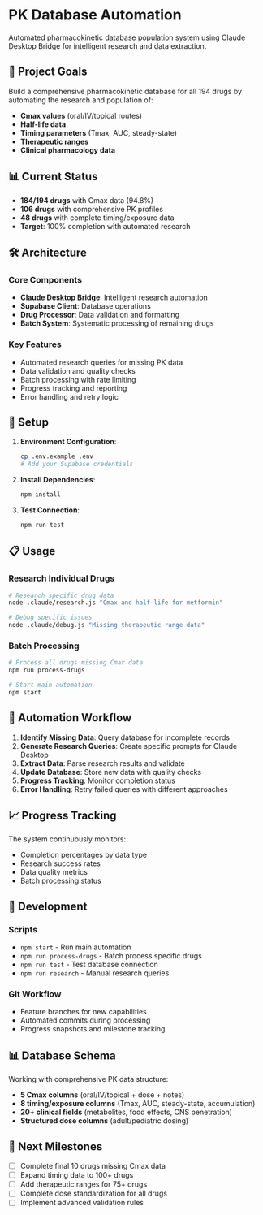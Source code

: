 # PK Database Automation

Automated pharmacokinetic database population system using Claude Desktop Bridge for intelligent research and data extraction.

## 🎯 Project Goals

Build a comprehensive pharmacokinetic database for all 194 drugs by automating the research and population of:
- **Cmax values** (oral/IV/topical routes)
- **Half-life data** 
- **Timing parameters** (Tmax, AUC, steady-state)
- **Therapeutic ranges**
- **Clinical pharmacology data**

## 📊 Current Status

- **184/194 drugs** with Cmax data (94.8%)
- **106 drugs** with comprehensive PK profiles
- **48 drugs** with complete timing/exposure data
- **Target**: 100% completion with automated research

## 🛠️ Architecture

### Core Components
- **Claude Desktop Bridge**: Intelligent research automation
- **Supabase Client**: Database operations
- **Drug Processor**: Data validation and formatting
- **Batch System**: Systematic processing of remaining drugs

### Key Features
- Automated research queries for missing PK data
- Data validation and quality checks
- Batch processing with rate limiting
- Progress tracking and reporting
- Error handling and retry logic

## 🚀 Setup

1. **Environment Configuration**:
   ```bash
   cp .env.example .env
   # Add your Supabase credentials
   ```

2. **Install Dependencies**:
   ```bash
   npm install
   ```

3. **Test Connection**:
   ```bash
   npm run test
   ```

## 📋 Usage

### Research Individual Drugs
```bash
# Research specific drug data
node .claude/research.js "Cmax and half-life for metformin"

# Debug specific issues
node .claude/debug.js "Missing therapeutic range data"
```

### Batch Processing
```bash
# Process all drugs missing Cmax data
npm run process-drugs

# Start main automation
npm start
```

## 🔄 Automation Workflow

1. **Identify Missing Data**: Query database for incomplete records
2. **Generate Research Queries**: Create specific prompts for Claude Desktop
3. **Extract Data**: Parse research results and validate
4. **Update Database**: Store new data with quality checks
5. **Progress Tracking**: Monitor completion status
6. **Error Handling**: Retry failed queries with different approaches

## 📈 Progress Tracking

The system continuously monitors:
- Completion percentages by data type
- Research success rates
- Data quality metrics
- Batch processing status

## 🔧 Development

### Scripts
- `npm start` - Run main automation
- `npm run process-drugs` - Batch process specific drugs
- `npm run test` - Test database connection
- `npm run research` - Manual research queries

### Git Workflow
- Feature branches for new capabilities
- Automated commits during processing
- Progress snapshots and milestone tracking

## 📊 Database Schema

Working with comprehensive PK data structure:
- **5 Cmax columns** (oral/IV/topical + dose + notes)
- **8 timing/exposure columns** (Tmax, AUC, steady-state, accumulation)
- **20+ clinical fields** (metabolites, food effects, CNS penetration)
- **Structured dose columns** (adult/pediatric dosing)

## 🎯 Next Milestones

- [ ] Complete final 10 drugs missing Cmax data
- [ ] Expand timing data to 100+ drugs
- [ ] Add therapeutic ranges for 75+ drugs
- [ ] Complete dose standardization for all drugs
- [ ] Implement advanced validation rules